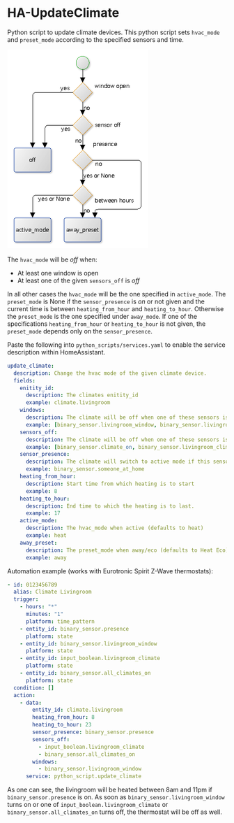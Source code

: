 # HA-UpdateClimate

Python script to update climate devices.
This python script sets `hvac_mode` and `preset_mode` according to the specified sensors and time.

![BPMN](/img/bpmn.gif)

The `hvac_mode` will be _off_ when:

- At least one window is open
- At least one of the given `sensors_off` is _off_

In all other cases the `hvac_mode` will be the one specified in `active_mode`.
The `preset_mode` is None if the `sensor_presence` is _on_ or not given and the current time is between `heating_from_hour` and `heating_to_hour`.
Otherwise the `preset_mode` is the one specified under `away_mode`.
If one of the specifications `heating_from_hour` or `heating_to_hour` is not given, the `preset_mode` depends only on the `sensor_presence`.

Paste the following into `python_scripts/services.yaml` to enable the service description within HomeAssistant.

```yaml
update_climate:
  description: Change the hvac mode of the given climate device.
  fields:
    enitity_id:
      description: The climates enitity_id
      example: climate.livingroom
    windows:
      description: The climate will be off when one of these sensors is on.
      example: [binary_sensor.livingroom_window, binary_sensor.livingroom_door]
    sensors_off:
      description: The climate will be off when one of these sensors is off.
      example: [binary_sensor.climate_on, binary_sensor.livingroom_climate_on]
    sensor_presence:
      description: The climate will switch to active mode if this sensor is on.
      example: binary_sensor.someone_at_home
    heating_from_hour:
      description: Start time from which heating is to start
      example: 8
    heating_to_hour:
      description: End time to which the heating is to last.
      example: 17
    active_mode:
      description: The hvac_mode when active (defaults to heat)
      example: heat
    away_preset:
      description: The preset_mode when away/eco (defaults to Heat Eco)
      example: away
```

Automation example (works with Eurotronic Spirit Z-Wave thermostats):

```yaml
- id: 0123456789
  alias: Climate Livingroom
  trigger:
    - hours: "*"
      minutes: "1"
      platform: time_pattern
    - entity_id: binary_sensor.presence
      platform: state
    - entity_id: binary_sensor.livingroom_window
      platform: state
    - entity_id: input_boolean.livingroom_climate
      platform: state
    - entity_id: binary_sensor.all_climates_on
      platform: state
  condition: []
  action:
    - data:
        entity_id: climate.livingroom
        heating_from_hour: 8
        heating_to_hour: 23
        sensor_presence: binary_sensor.presence
        sensors_off:
          - input_boolean.livingroom_climate
          - binary_sensor.all_climates_on
        windows:
          - binary_sensor.livingroom_window
      service: python_script.update_climate
```

As one can see, the livingroom will be heated between 8am and 11pm if `binary_sensor.presence` is on.
As soon as `binary_sensor.livingroom_window` turns on or one of `input_boolean.livingroom_climate` or `binary_sensor.all_climates_on` turns off, the thermostat will be off as well.
